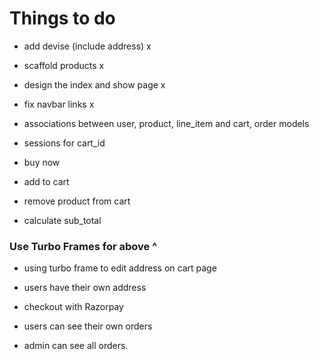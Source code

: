 # Things to do

- add devise (include address) x
- scaffold products x
- design the index and show page x
- fix navbar links x

- associations between user, product, line_item and cart, order models
- sessions for cart_id

- buy now
- add to cart
- remove product from cart
- calculate sub_total

### Use Turbo Frames for above ^

- using turbo frame to edit address on cart page
- users have their own address

- checkout with Razorpay

- users can see their own orders
- admin can see all orders.
